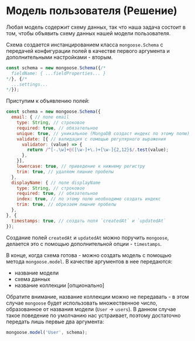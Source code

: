 # Модель пользователя (Решение)

Любая модель содержит схему данных, так что наша задача состоит в том, чтобы объявить схему данных 
нашей модели пользователя.


Схема создается инстанцированием класса `mongoose.Schema` с передачей конфигурации полей в качестве 
первого аргумента и дополнительными настройками - вторым.
```js
const schema = new mongoose.Schema({/*
  fieldName: { ...fieldProperties... }
*/}, {/*
  ...settings...
*/});
```


Приступим к объявлению полей:
```js
const schema = new mongoose.Schema({
  email: { // поле email
    type: String, // строковое
    required: true, // обязательное
    unique: true, // уникальное (MongoDB создаст индекс по этому полю)
    validate: [{ // валидация с помощью регулярного выражения
      validator: (value) => {
        return /^[-.\w]+@([\w-]+\.)+[\w-]{2,12}$/.test(value);
      },
    }],
    lowercase: true, // приведение к нижнему регистру
    trim: true, // удаляем лишние пробелы
  },
  displayName: { // поле displayName
    type: String, // строковое
    required: true, // обязательное
    index: true, // по этому полю необходимо создать индекс
    trim: true, // обрезаем лишние пробелы
  },
}, {
  timestamps: true, // создать поля `createdAt` и `updatedAt`
});
```


Создание полей `createdAt` и `updatedAt` можно поручить `mongoose`, делается это с помощью 
дополнительной опции - `timestamps`.


В конце, когда схема готова - можно создать модель с помощью метода `mongoose.model`. В качестве 
аргументов в нее передаются:
- название модели
- схема данных
- название коллекции [опционально]

Обратите внимание, название коллекции можно не передавать - в этом случае `mongoose` будет 
использовать множественное число, образованное от названия модели (`User` -> `users`).
В данном случае такое поведение по умолчанию нас устраивает, поэтому достаточно передать лишь первые
два аргумента:
```js
mongoose.model('User', schema);
``` 
